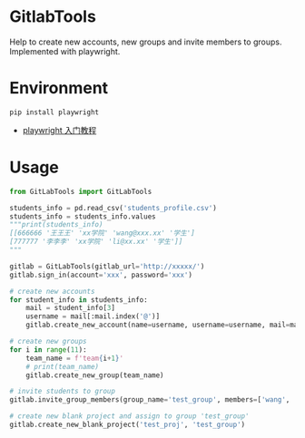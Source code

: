 # GitlabTools
Help to create new accounts, new groups and invite members to groups. Implemented with playwright.

# Environment

`pip install playwright`

- [playwright 入门教程](https://www.yuque.com/docs/share/4f709c9d-b649-4450-b791-4827c1e41e02?#)

# Usage

```python
from GitLabTools import GitLabTools

students_info = pd.read_csv('students_profile.csv')
students_info = students_info.values
"""print(students_info)
[[666666 '王王王' 'xx学院' 'wang@xxx.xx' '学生']
[777777 '李李李' 'xx学院' 'li@xx.xx' '学生']]
"""

gitlab = GitLabTools(gitlab_url='http://xxxxx/')
gitlab.sign_in(account='xxx', password='xxx')

# create new accounts
for student_info in students_info:
    mail = student_info[3]
    username = mail[:mail.index('@')]
    gitlab.create_new_account(name=username, username=username, mail=mail)

# create new groups
for i in range(11):
    team_name = f'team{i+1}'
    # print(team_name)
    gitlab.create_new_group(team_name)

# invite students to group
gitlab.invite_group_members(group_name='test_group', members=['wang', 'chen'])

# create new blank project and assign to group 'test_group'
gitlab.create_new_blank_project('test_proj', 'test_group')
```

